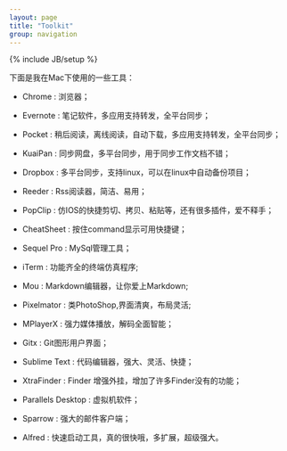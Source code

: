 ```yaml
---
layout: page
title: "Toolkit"
group: navigation
---
```

{% include JB/setup %}

下面是我在Mac下使用的一些工具：

* Chrome : 浏览器；
 
* Evernote : 笔记软件，多应用支持转发，全平台同步；

* Pocket : 稍后阅读，离线阅读，自动下载，多应用支持转发，全平台同步；

* KuaiPan : 同步网盘，多平台同步，用于同步工作文档不错；

* Dropbox : 多平台同步，支持linux，可以在linux中自动备份项目；

* Reeder : Rss阅读器，简洁、易用；

* PopClip : 仿IOS的快捷剪切、拷贝、粘贴等，还有很多插件，爱不释手；

* CheatSheet : 按住command显示可用快捷键；

* Sequel Pro : MySql管理工具；

* iTerm : 功能齐全的终端仿真程序;

* Mou : Markdown编辑器，让你爱上Markdown;

* Pixelmator : 类PhotoShop,界面清爽，布局灵活;

* MPlayerX : 强力媒体播放，解码全面智能；

* Gitx : Git图形用户界面；

* Sublime Text : 代码编辑器，强大、灵活、快捷；

* XtraFinder : Finder 增强外挂，增加了许多Finder没有的功能；

* Parallels Desktop : 虚拟机软件；

* Sparrow : 强大的邮件客户端；

* Alfred : 快速启动工具，真的很快哦，多扩展，超级强大。
